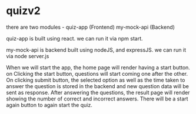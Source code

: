# quizv2
there are two modules - 
quiz-app (Frontend)
my-mock-api (Backend)

quiz-app is built using react. we can run it via npm start. 

my-mock-api is backend built using nodeJS, and expressJS. we can run it via node server.js

When we will start the app, the home page will render having a start button. on Clicking the start button, questions will start coming one after the other.
On clicking submit button, the selected option as well as the time taken to answer the question is stored in the backend and new question data will be sent as response.
After answering the questions, the result page will render showing the number of correct and incorrect answers. There will be a start again button to again start the quiz.

